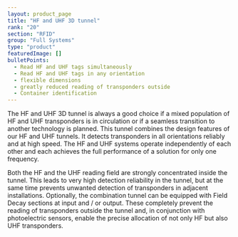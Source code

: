 ```yaml
---
layout: product_page
title: "HF and UHF 3D tunnel"
rank: "20"
section: "RFID"
group: "Full Systems"
type: "product"
featuredImage: []
bulletPoints:
  - Read HF and UHF tags simultaneously
  - Read HF and UHF tags in any orientation
  - flexible dimensions
  - greatly reduced reading of transponders outside
  - Container identification
---
```

The HF and UHF 3D tunnel is always a good choice if a mixed population of HF and UHF transponders is in circulation or if a seamless transition to another technology is planned.
This tunnel combines the design features of our HF and UHF tunnels. It detects transponders in all orientations reliably and at high speed.
The HF and UHF systems operate independently of each other and each achieves the full performance of a solution for only one frequency.

Both the HF and the UHF reading field are strongly concentrated inside the tunnel. This leads to very high detection reliability in the tunnel, but at the same time prevents unwanted detection of transponders in adjacent installations.
Optionally, the combination tunnel can be equipped with Field Decay sections at input and / or output.
These completely prevent the reading of transponders outside the tunnel and, in conjunction with photoelectric sensors, enable the precise allocation of not only HF but also UHF transponders.
